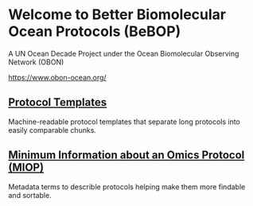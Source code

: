 # Welcome to Better Biomolecular Ocean Protocols (BeBOP)
A UN Ocean Decade Project under the Ocean Biomolecular Observing Network (OBON) 

https://www.obon-ocean.org/

## [Protocol Templates](protocol_template_description.md)

Machine-readable protocol templates that separate long protocols into easily comparable chunks.

## [Minimum Information about an Omics Protocol (MIOP)](miop.md)

Metadata terms to describle protocols helping make them more findable and sortable.

